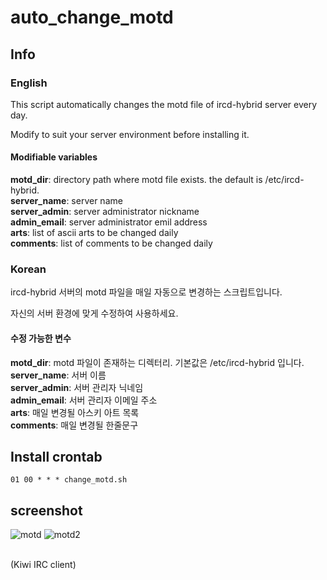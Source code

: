 # auto_change_motd

## Info
### English
This script automatically changes the motd file of ircd-hybrid server every day.

Modify to suit your server environment before installing it.

#### Modifiable variables

<b>motd_dir</b>: directory path where motd file exists. the default is /etc/ircd-hybrid. <br>
<b>server_name</b>: server name <br>
<b>server_admin</b>: server administrator nickname <br>
<b>admin_email</b>: server administrator emil address <br>
<b>arts</b>: list of ascii arts to be changed daily <br>
<b>comments</b>: list of comments to be changed daily <br>

### Korean
ircd-hybrid 서버의 motd 파일을 매일 자동으로 변경하는 스크립트입니다.

자신의 서버 환경에 맞게 수정하여 사용하세요.

#### 수정 가능한 변수

<b>motd_dir</b>: motd 파일이 존재하는 디렉터리. 기본값은 /etc/ircd-hybrid 입니다. <br>
<b>server_name</b>: 서버 이름 <br>
<b>server_admin</b>: 서버 관리자 닉네임 <br>
<b>admin_email</b>: 서버 관리자 이메일 주소 <br>
<b>arts</b>: 매일 변경될 아스키 아트 목록 <br>
<b>comments</b>: 매일 변경될 한줄문구 <br>

## Install crontab

```
01 00 * * * change_motd.sh
```

## screenshot

![motd](https://user-images.githubusercontent.com/75349747/130984540-ac5e5b57-14ac-4a94-a85f-7bcf5d3c5bc4.PNG)
![motd2](https://user-images.githubusercontent.com/75349747/130985715-8a679e8a-354e-4acb-98ab-30d71f1eafa3.PNG)

<br>
(Kiwi IRC client)
